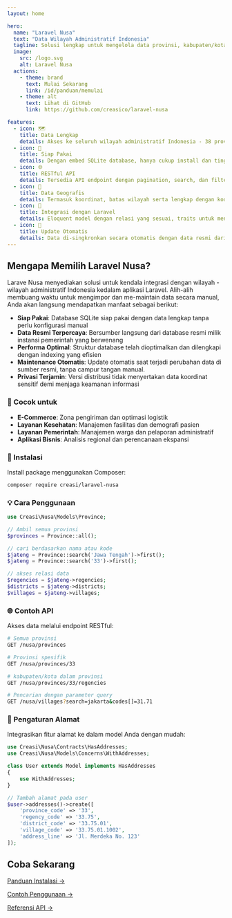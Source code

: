 ```yaml
---
layout: home

hero:
  name: "Laravel Nusa"
  text: "Data Wilayah Administratif Indonesia"
  tagline: Solusi lengkap untuk mengelola data provinsi, kabupaten/kota, kecamatan, dan kelurahan/desa di aplikasi Laravel Anda
  image:
    src: /logo.svg
    alt: Laravel Nusa
  actions:
    - theme: brand
      text: Mulai Sekarang
      link: /id/panduan/memulai
    - theme: alt
      text: Lihat di GitHub
      link: https://github.com/creasico/laravel-nusa

features:
  - icon: 🗺️
    title: Data Lengkap
    details: Akses ke seluruh wilayah administratif Indonesia - 38 provinsi, 514 kabupaten/kota, 7.285 kecamatan, dan 83.762 kelurahan/desa
  - icon: 🚀
    title: Siap Pakai
    details: Dengan embed SQLite database, hanya cukup install dan tinggal pakai
  - icon: 🌐
    title: RESTful API
    details: Tersedia API endpoint dengan pagination, search, dan filter untuk semua wilayah
  - icon: 📍
    title: Data Geografis
    details: Termasuk koordinat, batas wilayah serta lengkap dengan kode pos
  - icon: 🔧
    title: Integrasi dengan Laravel
    details: Eloquent model dengan relasi yang sesuai, traits untuk mengatur alamat dan fitur Laravel-native
  - icon: 🔄
    title: Update Otomatis
    details: Data di-singkronkan secara otomatis dengan data resmi dari Pemerintah
---
```


## Mengapa Memilih Laravel Nusa?

Larave Nusa menyediakan solusi untuk kendala integrasi dengan wilayah - wilayah administratif Indonesia kedalam aplikasi Laravel. Alih-alih membuang waktu untuk mengimpor dan me-maintain data secara manual, Anda akan langsung mendapatkan manfaat sebagai berikut:

- **Siap Pakai**: Database SQLite siap pakai dengan data lengkap tanpa perlu konfigurasi manual
- **Data Resmi Terpercaya**: Bersumber langsung dari database resmi milik instansi pemerintah yang berwenang
- **Performa Optimal**: Struktur database telah dioptimalkan dan dilengkapi dengan indexing yang efisien
- **Maintenance Otomatis**: Update otomatis saat terjadi perubahan data di sumber resmi, tanpa campur tangan manual.
- **Privasi Terjamin**: Versi distribusi tidak menyertakan data koordinat sensitif demi menjaga keamanan informasi


### 🏢 Cocok untuk

- **E-Commerce**: Zona pengiriman dan optimasi logistik
- **Layanan Kesehatan**: Manajemen fasilitas dan demografi pasien
- **Layanan Pemerintah**: Manajemen warga dan pelaporan administratif
- **Aplikasi Bisnis**: Analisis regional dan perencanaan ekspansi

### 🚀 Instalasi
Install package menggunakan Composer:
```bash
composer require creasi/laravel-nusa
```

### 💡 Cara Penggunaan

```php
use Creasi\Nusa\Models\Province;

// Ambil semua provinsi
$provinces = Province::all();

// cari berdasarkan nama atau kode
$jateng = Province::search('Jawa Tengah')->first();
$jateng = Province::search('33')->first();

// akses relasi data
$regencies = $jateng->regencies;
$districts = $jateng->districts;
$villages = $jateng->villages;
```

### 🌐 Contoh API

Akses data melalui endpoint RESTful:

```bash
# Semua provinsi
GET /nusa/provinces

# Provinsi spesifik
GET /nusa/provinces/33

# kabupaten/kota dalam provinsi
GET /nusa/provinces/33/regencies

# Pencarian dengan parameter query
GET /nusa/villages?search=jakarta&codes[]=31.71
```

### 📍 Pengaturan Alamat

Integrasikan fitur alamat ke dalam model Anda dengan mudah:

```php
use Creasi\Nusa\Contracts\HasAddresses;
use Creasi\Nusa\Models\Concerns\WithAddresses;

class User extends Model implements HasAddresses
{
    use WithAddresses;
}

// Tambah alamat pada user
$user->addresses()->create([
    'province_code' => '33',
    'regency_code' => '33.75',
    'district_code' => '33.75.01',
    'village_code' => '33.75.01.1002',
    'address_line' => 'Jl. Merdeka No. 123'
]);
```

## Coba Sekarang

<div class="vp-doc">

[Panduan Instalasi →](/id/guide/installation)

[Contoh Penggunaan →](/id/examples/basic-usage)

[Referensi API →](/id/api/overview)

</div>
